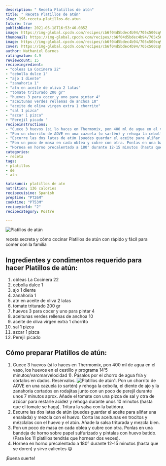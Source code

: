 ```yaml
---
description: " Receta Platillos de atún"
title: " Receta Platillos de atún"
slug: 196-receta-platillos-de-atun
future: true
publishDate: 2021-05-18T16:53:46.085Z
image: https://img-global.cpcdn.com/recipes/cb6f04d5bdec4b94/705x500cq90/platillos-de-atun-foto-principal.jpg
thumbnail: https://img-global.cpcdn.com/recipes/cb6f04d5bdec4b94/705x500cq90/platillos-de-atun-foto-principal.jpg
image: https://img-global.cpcdn.com/recipes/cb6f04d5bdec4b94/705x500cq90/platillos-de-atun-foto-principal.jpg
cover: https://img-global.cpcdn.com/recipes/cb6f04d5bdec4b94/705x500cq90/platillos-de-atun-foto-principal.jpg
author: Nathaniel Barnes
ratingvalue: 4.9
reviewcount: 15
recipeingredient:
- "obleas La Cocinera 22"
- "cebolla dulce 1"
- "ajo 1 diente"
- "zanahoria 1"
- "atn en aceite de oliva 2 latas"
- "tomate triturado 200 gr"
- "huevos 3 para cocer y uno para pintar 4"
- "aceitunas verdes rellenas de anchoa 10"
- "aceite de oliva virgen extra 1 chorrito"
- "sal 1 pizca"
- "azcar 1 pizca"
- "Perejil picado "
recipeinstructions:
- "Cuece 3 huevos (si lo haces en Thermomix, pon 400 ml de agua en el vaso, los huevos en el cestillo y programa 14&#39;5 minutos/varoma/velocidad 1). Pásalos por el chorro de agua fría y córtalos en dados. Resérvalos."
- "Pon un chorrito de AOVE en una cazuela (o sartén) y rehoga la cebolla, el diente de ajo y la zanahoria cortados en rodajitas junto con un poco de perejil durante unos 7 minutos aprox. Añade el tomate con una pizca de sal y otra de azúcar para restarle acidez y rehoga durante unos 10 minutos (hasta que el tomate se haga). Tritura la salsa con la batidora."
- "Escurre las dos latas de atún (puedes guardar el aceite para aliñar una ensalada) y mezcla con el huevo. Corta las aceitunas en trocitos y mézclalas con el huevo y el atún. Añade la salsa triturada y mezcla bien."
- "Pon un poco de masa en cada oblea y cubre con otra. Ponlas en una bandeja de horno sobre papel sulfurizado y píntalas con huevo batido. (Para los 11 platillos tendrás que hornear dos veces)."
- "Hornea en horno precalentado a 180° durante 12-15 minutos (hasta que se doren) y sirve calientes 😋"
categories:
- receta
tags:
- platillos
- de
- atn

katakunci: platillos de atn 
nutrition: 136 calories
recipecuisine: Spanish
preptime: "PT26M"
cooktime: "PT53M"
recipeyield: "2"
recipecategory: Postre

---
```



![Platillos de atún](https://img-global.cpcdn.com/recipes/cb6f04d5bdec4b94/705x500cq90/platillos-de-atun-foto-principal.jpg)

receta secreta y cómo cocinar Platillos de atún con rápido y fácil para comer con la familia

<!--inarticleads1-->

## Ingredientes y condimentos requerido para hacer Platillos de atún:

1. obleas La Cocinera 22
1. cebolla dulce 1
1. ajo 1 diente
1. zanahoria 1
1. atn en aceite de oliva 2 latas
1. tomate triturado 200 gr
1. huevos 3 para cocer y uno para pintar 4
1. aceitunas verdes rellenas de anchoa 10
1. aceite de oliva virgen extra 1 chorrito
1. sal 1 pizca
1. azcar 1 pizca
1. Perejil picado 



<!--inarticleads2-->

## Cómo preparar Platillos de atún:

1. Cuece 3 huevos (si lo haces en Thermomix, pon 400 ml de agua en el vaso, los huevos en el cestillo y programa 14&#39;5 minutos/varoma/velocidad 1). Pásalos por el chorro de agua fría y córtalos en dados. Resérvalos.
<img src="https://img-global.cpcdn.com/steps/245cff014616db2b/160x128cq70/foto-del-paso-1-de-la-receta-platillos-de-atun.jpg" alt="Platillos de atún">1. Pon un chorrito de AOVE en una cazuela (o sartén) y rehoga la cebolla, el diente de ajo y la zanahoria cortados en rodajitas junto con un poco de perejil durante unos 7 minutos aprox. Añade el tomate con una pizca de sal y otra de azúcar para restarle acidez y rehoga durante unos 10 minutos (hasta que el tomate se haga). Tritura la salsa con la batidora.
1. Escurre las dos latas de atún (puedes guardar el aceite para aliñar una ensalada) y mezcla con el huevo. Corta las aceitunas en trocitos y mézclalas con el huevo y el atún. Añade la salsa triturada y mezcla bien.
1. Pon un poco de masa en cada oblea y cubre con otra. Ponlas en una bandeja de horno sobre papel sulfurizado y píntalas con huevo batido. (Para los 11 platillos tendrás que hornear dos veces).
1. Hornea en horno precalentado a 180° durante 12-15 minutos (hasta que se doren) y sirve calientes 😋



¡Buena suerte!

